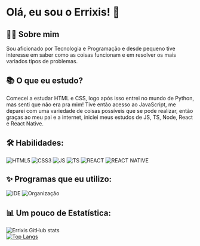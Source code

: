 # Olá, eu sou o Errixis! 👋 

## 👨‍💻 Sobre mim
Sou aficionado por Tecnologia e Programação e desde pequeno tive interesse em saber como as coisas funcionam e em resolver os mais variados tipos de problemas.

## 📚 O que eu estudo?

Comecei a estudar HTML e CSS, logo após isso entrei no mundo de Python, mas senti que não era pra mim! Tive então acesso ao JavaScript, me deparei com uma variedade de coisas possíveis que se pode realizar, então graças ao meu pai e a internet, iniciei meus estudos de JS, TS, Node, React e React Native.

## 🛠 Habilidades:

![HTML5](https://img.shields.io/badge/HTML5-E34F26?style=for-the-badge&logo=html5&logoColor=white)
![CSS3](https://img.shields.io/badge/CSS3-1572B6?style=for-the-badge&logo=css3&logoColor=white)
![JS](https://img.shields.io/badge/JavaScript-323330?style=for-the-badge&logo=javascript&logoColor=F7DF1E)
![TS](https://img.shields.io/badge/TypeScript-007ACC?style=for-the-badge&logo=typescript&logoColor=white)
![REACT](https://img.shields.io/badge/React-20232A?style=for-the-badge&logo=react&logoColor=61DAFB)
![REACT NATIVE](https://img.shields.io/badge/React_Native-20232A?style=for-the-badge&logo=react&logoColor=61DAFB)

## ✨ Programas que eu utilizo:

![IDE](https://img.shields.io/badge/Visual_Studio_Code-0078D4?style=for-the-badge&logo=visual%20studio%20code&logoColor=white)
![Organização](https://img.shields.io/badge/Notion-000000?style=for-the-badge&logo=notion&logoColor=white)

## 📊 Um pouco de Estatística:

![Errixis GitHub stats](https://github-readme-stats.vercel.app/api?username=errixis&show_icons=true&theme=dracula) <br/>
[![Top Langs](https://github-readme-stats.vercel.app/api/top-langs/?username=anuraghazra&layout=compact)](https://github.com/anuraghazra/github-readme-stats)




